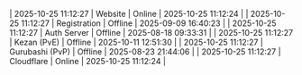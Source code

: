 | 2025-10-25 11:12:27 | Website | Online | 2025-10-25 11:12:24 |
| 2025-10-25 11:12:27 | Registration | Offline | 2025-09-09 16:40:23 |
| 2025-10-25 11:12:27 | Auth Server | Offline | 2025-08-18 09:33:31 |
| 2025-10-25 11:12:27 | Kezan (PvE) | Offline | 2025-10-11 12:51:30 |
| 2025-10-25 11:12:27 | Gurubashi (PvP) | Offline | 2025-08-23 21:44:06 |
| 2025-10-25 11:12:27 | Cloudflare | Online | 2025-10-25 11:12:24 |
